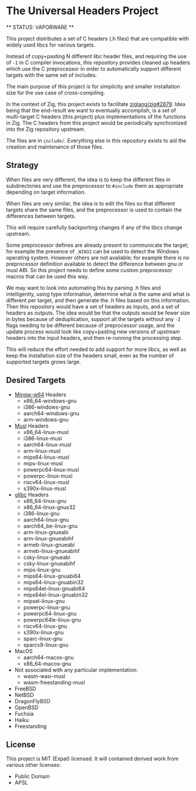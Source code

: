 # The Universal Headers Project

** STATUS: VAPORWARE **

This project distributes a set of C headers (.h files) that are compatible with
widely used libcs for various targets.

Instead of copy+pasting N different libc header files, and requiring the use of
`-I` in C compiler invocations, this repository provides cleaned up headers
which use the C preprocessor in order to automatically support different targets
with the same set of includes.

The main purpose of this project is for simplicity and smaller installation size
for the use case of cross-compiling.

In the context of Zig, this project exists to facilitate
[ziglang/zig#2879](https://github.com/ziglang/zig/issues/2879).
Idea being that the end-result we want to eventually accomplish, is a set of
multi-target C headers (this project) plus implementations of the functions in
Zig. The C headers from this project would be periodically synchronized into the
Zig repository upstream.

The files are in `include/`. Everything else in this repository exists to aid
the creation and maintenance of those files.

## Strategy

When files are very different, the idea is to keep the different files in
subdirectories and use the preprocessor to `#include` them as appropriate
depending on target information.

When files are very similar, the idea is to edit the files so that different
targets share the same files, and the preprocessor is used to contain the
differences between targets.

This will require carefully backporting changes if any of the libcs change
upstream.

Some preprocessor defines are already present to communicate the target; for
example the presence of `_WIN32` can be used to detect the Windows operating
system. However others are not available; for example there is no preprocessor
definition available to detect the difference between gnu or musl ABI. So this
project needs to define some custom preprocessor macros that can be used this
way.

We may want to look into automating this by parsing .h files and intelligently,
using type information, determine what is the same and what is different per
target, and then generate the .h files based on this information. Then this
repository would have a set of headers as inputs, and a set of headers as
outputs. The idea would be that the outputs would be fewer size in bytes
because of deduplication, support all the targets without any `-I` flags
needing to be different because of preprocessor usage, and the update process
would look like copy+pasting new versions of upstream headers into the input
headers, and then re-running the processing step.

This will reduce the effort needed to add support for more libcs, as well as
keep the installation size of the headers small, even as the number of
supported targets grows large.

## Desired Targets

 * [Mingw-w64](http://mingw-w64.org/) Headers
   - x86_64-windows-gnu
   - i386-windows-gnu
   - aarch64-windows-gnu
   - arm-windows-gnu
 * [Musl](http://musl.libc.org/) Headers
   - x86_64-linux-musl
   - i386-linux-musl
   - aarch64-linux-musl
   - arm-linux-musl
   - mips64-linux-musl
   - mips-linux-musl
   - powerpc64-linux-musl
   - powerpc-linux-musl
   - riscv64-linux-musl
   - s390x-linux-musl
 * [glibc](https://www.gnu.org/software/libc/) Headers
   - x86_64-linux-gnu
   - x86_64-linux-gnux32
   - i386-linux-gnu
   - aarch64-linux-gnu
   - aarch64_be-linux-gnu
   - arm-linux-gnueabi
   - arm-linux-gnueabihf
   - armeb-linux-gnueabi
   - armeb-linux-gnueabihf
   - csky-linux-gnueabi
   - csky-linux-gnueabihf
   - mips-linux-gnu
   - mips64-linux-gnuabi64
   - mips64-linux-gnuabin32
   - mips64el-linux-gnuabi64
   - mips64el-linux-gnuabin32
   - mipsel-linux-gnu
   - powerpc-linux-gnu
   - powerpc64-linux-gnu
   - powerpc64le-linux-gnu
   - riscv64-linux-gnu
   - s390x-linux-gnu
   - sparc-linux-gnu
   - sparcv9-linux-gnu
 * MacOS
   - aarch64-macos-gnu
   - x86_64-macos-gnu
 * Not associated with any particular implementation:
   - wasm-wasi-musl
   - wasm-freestanding-musl
 * FreeBSD
 * NetBSD
 * DragonFlyBSD
 * OpenBSD
 * Fuchsia
 * Haiku
 * Freestanding

## License

This project is MIT (Expat) licensed. It will contained derived work from
various other licenses:
 
 * Public Domain
 * APSL
